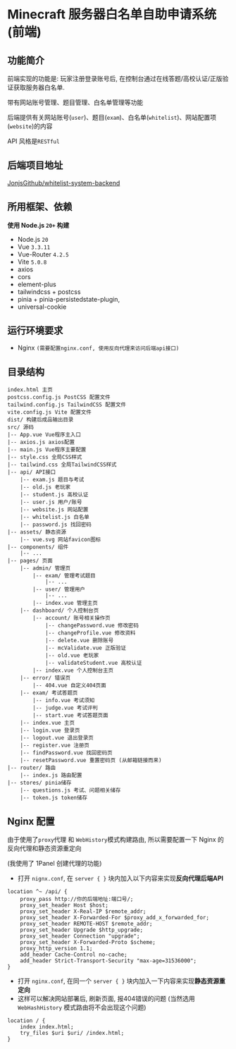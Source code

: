 # Minecraft 服务器白名单自助申请系统 (前端)

## 功能简介

前端实现的功能是: 玩家注册登录账号后, 在控制台通过在线答题/高校认证/正版验证获取服务器白名单.

带有网站账号管理、题目管理、白名单管理等功能

后端提供有关网站账号(`user`)、题目(`exam`)、白名单(`whitelist`)、网站配置项(`website`)的内容

API 风格是`RESTful`

## 后端项目地址

[JonjsGithub/whitelist-system-backend](https://github.com/JonjsGithub/whitelist-system-backend)

## 所用框架、依赖

**使用 Node.js `20+` 构建**

- Node.js `20`
- Vue `3.3.11`
- Vue-Router `4.2.5`
- Vite `5.0.8`
- axios
- cors
- element-plus
- tailwindcss + postcss
- pinia + pinia-persistedstate-plugin,
- universal-cookie


## 运行环境要求
- Nginx `(需要配置nginx.conf, 使用反向代理来访问后端api接口)`

## 目录结构

```text
index.html 主页
postcss.config.js PostCSS 配置文件
tailwind.config.js TailwindCSS 配置文件
vite.config.js Vite 配置文件
dist/ 构建后成品输出目录
src/ 源码
|-- App.vue Vue程序主入口
|-- axios.js axios配置
|-- main.js Vue程序主要配置
|-- style.css 全局CSS样式
|-- tailwind.css 全局TailwindCSS样式
|-- api/ API接口
    |-- exam.js 题目与考试
    |-- old.js 老玩家
    |-- student.js 高校认证
    |-- user.js 用户/账号
    |-- website.js 网站配置
    |-- whitelist.js 白名单
    |-- password.js 找回密码
|-- assets/ 静态资源
    |-- vue.svg 网站favicon图标
|-- components/ 组件
    |-- ...
|-- pages/ 页面
    |-- admin/ 管理页
        |-- exam/ 管理考试题目
            |-- ...
        |-- user/ 管理用户
            |-- ...
        |-- index.vue 管理主页
    |-- dashboard/ 个人控制台页
        |-- account/ 账号相关操作页
            |-- changePassword.vue 修改密码
            |-- changeProfile.vue 修改资料
            |-- delete.vue 删除账号
            |-- mcValidate.vue 正版验证
            |-- old.vue 老玩家
            |-- validateStudent.vue 高校认证
        |-- index.vue 个人控制台主页
    |-- error/ 错误页
        |-- 404.vue 自定义404页面
    |-- exam/ 考试答题页
        |-- info.vue 考试须知
        |-- judge.vue 考试评判
        |-- start.vue 考试答题页面
    |-- index.vue 主页
    |-- login.vue 登录页
    |-- logout.vue 退出登录页
    |-- register.vue 注册页
    |-- findPassword.vue 找回密码页
    |-- resetPassword.vue 重置密码页 (从邮箱链接而来)
|-- router/ 路由
    |-- index.js 路由配置
|-- stores/ pinia储存
    |-- questions.js 考试、问题相关储存
    |-- token.js token储存
```

## Nginx 配置

由于使用了`proxy`代理 和 `WebHistory`模式构建路由, 所以需要配置一下 Nginx 的反向代理和静态资源重定向

(我使用了 1Panel 创建代理的功能)

- 打开 `nignx.conf`, 在 `server { }` 块内加入以下内容来实现**反向代理后端API**

```
location ^~ /api/ {
    proxy_pass http://你的后端地址:端口号/; 
    proxy_set_header Host $host; 
    proxy_set_header X-Real-IP $remote_addr; 
    proxy_set_header X-Forwarded-For $proxy_add_x_forwarded_for; 
    proxy_set_header REMOTE-HOST $remote_addr; 
    proxy_set_header Upgrade $http_upgrade; 
    proxy_set_header Connection "upgrade"; 
    proxy_set_header X-Forwarded-Proto $scheme; 
    proxy_http_version 1.1; 
    add_header Cache-Control no-cache; 
    add_header Strict-Transport-Security "max-age=31536000"; 
}
```

- 打开 `nginx.conf`, 在同一个 `server { }` 块内加入一下内容来实现**静态资源重定向**
- 这样可以解决网站部署后, 刷新页面, 报404错误的问题 (当然选用 `WebHashHistory` 模式路由将不会出现这个问题)

```
location / {
    index index.html;
    try_files $uri $uri/ /index.html;
}
```

